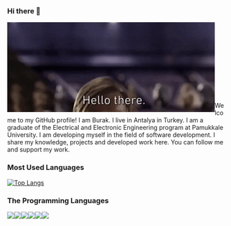 ### Hi there 👋
<img align="left" src="https://github.com/burakyalim/mypictures/blob/master/hello.gif"><br><br><br><br><br><br><br><br><br><br>
<p>Welcome to my GitHub profile! I am Burak. I live in Antalya in Turkey. I am a graduate of the Electrical and Electronic Engineering program at Pamukkale University.  I am developing myself in the field of software development. I share my knowledge, projects and developed work here. You can follow me and support my work.</p>

### Most Used Languages
[![Top Langs](https://github-readme-stats.vercel.app/api/top-langs/?username=burakyalim&layout=compact)](https://github.com/burakyalim/github-readme-stats)
<!-- https://github.com/anuraghazra/github-readme-stats -->

### The Programming Languages
<img align="left" src="https://img.shields.io/badge/c-%2300599C.svg?style=for-the-badge&logo=c&logoColor=white">
<img align="left" src="https://img.shields.io/badge/python-3670A0?style=for-the-badge&logo=python&logoColor=ffdd54">
<img align="left" src="https://img.shields.io/badge/html5-%23E34F26.svg?style=for-the-badge&logo=html5&logoColor=white">
<img align="left" src="https://img.shields.io/badge/css3-%231572B6.svg?style=for-the-badge&logo=css3&logoColor=white">
<img align="left" src="https://img.shields.io/badge/javascript-%23323330.svg?style=for-the-badge&logo=javascript&logoColor=%23F7DF1E">
<img align="left" src="https://img.shields.io/badge/typescript-%23007ACC.svg?style=for-the-badge&logo=typescript&logoColor=white"><br><br>
<!-- https://github.com/Ileriayo/markdown-badges -->



<!--
**burakyalim/burakyalim** is a ✨ _special_ ✨ repository because its `README.md` (this file) appears on your GitHub profile.
.
Here are some ideas to get you started:

- 🔭 I’m currently working on ...
- 🌱 I’m currently learning ...
- 👯 I’m looking to collaborate on ...
- 🤔 I’m looking for help with ...
- 💬 Ask me about ...
- 📫 How to reach me: ...
- 😄 Pronouns: ...
- ⚡ Fun fact: ...
-->
